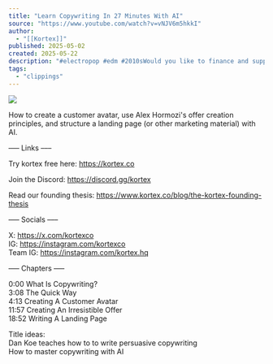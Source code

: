 ```yaml
---
title: "Learn Copywriting In 27 Minutes With AI"
source: "https://www.youtube.com/watch?v=vNJV6m5hkkI"
author:
  - "[[Kortex]]"
published: 2025-05-02
created: 2025-05-22
description: "#electropop #edm #2010sWould you like to finance and support more projects? 🤎Buymeacoffe: https://www.buymeacoffee.com/AlbertCT💙PayPal:  https://www.paypal..."
tags:
  - "clippings"
---
```

![](https://www.youtube.com/watch?v=vNJV6m5hkkI)  

How to create a customer avatar, use Alex Hormozi's offer creation principles, and structure a landing page (or other marketing material) with AI.  
  
––– Links –––  
  
Try kortex free here: https://kortex.co  
  
Join the Discord: https://discord.gg/kortex  
  
Read our founding thesis: https://www.kortex.co/blog/the-kortex-founding-thesis  
  
––– Socials –––  
  
X: https://x.com/kortexco  
IG: https://instagram.com/kortexco  
Team IG: https://instagram.com/kortex.hq  
  
––– Chapters –––  
  
0:00 What Is Copywriting?  
3:08 The Quick Way  
4:13 Creating A Customer Avatar  
11:57 Creating An Irresistible Offer  
18:52 Writing A Landing Page  
  
Title ideas:  
Dan Koe teaches how to to write persuasive copywriting  
How to master copywriting with AI